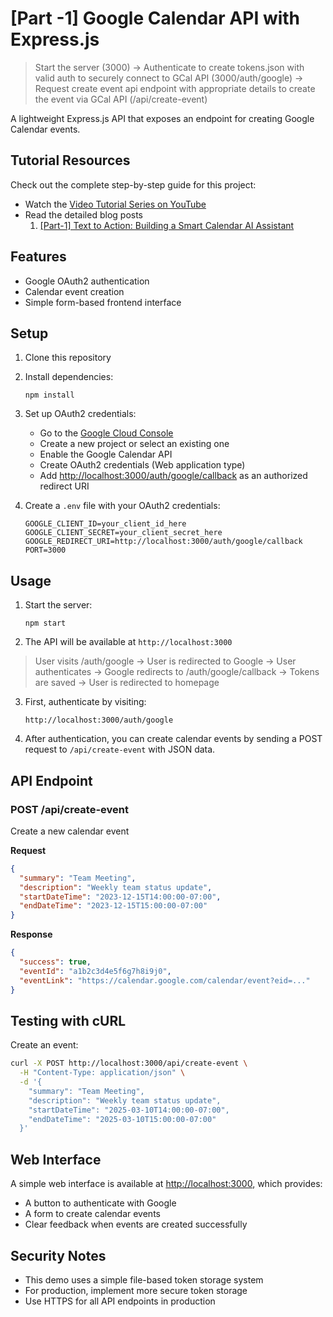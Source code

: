 # [Part -1] Google Calendar API with Express.js

> Start the server (3000) → Authenticate to create tokens.json with valid auth to securely connect to GCal API (3000/auth/google) → Request create event api endpoint with appropriate details to create the event via GCal API (/api/create-event)

A lightweight Express.js API that exposes an endpoint for creating Google Calendar events.

## Tutorial Resources

Check out the complete step-by-step guide for this project:

- Watch the [Video Tutorial Series on YouTube](https://www.youtube.com/watch?v=AB3i7E0hzEk&list=PL7qSPQlgOO9LA10Dn6sj3kEO9E6j8SpdS)
- Read the detailed blog posts
  1. [\[Part-1\] Text to Action: Building a Smart Calendar AI Assistant](https://medium.com/@vivekvells/build-a-google-calendar-api-with-express-js-7f9955caeb88)

## Features

- Google OAuth2 authentication
- Calendar event creation
- Simple form-based frontend interface

## Setup

1. Clone this repository
2. Install dependencies:

   ```
   npm install
   ```

3. Set up OAuth2 credentials:
   - Go to the [Google Cloud Console](https://console.cloud.google.com/)
   - Create a new project or select an existing one
   - Enable the Google Calendar API
   - Create OAuth2 credentials (Web application type)
   - Add <http://localhost:3000/auth/google/callback> as an authorized redirect URI

4. Create a `.env` file with your OAuth2 credentials:

   ```
   GOOGLE_CLIENT_ID=your_client_id_here
   GOOGLE_CLIENT_SECRET=your_client_secret_here
   GOOGLE_REDIRECT_URI=http://localhost:3000/auth/google/callback
   PORT=3000
   ```

## Usage

1. Start the server:

   ```
   npm start
   ```

2. The API will be available at `http://localhost:3000`

> User visits /auth/google → User is redirected to Google → User authenticates → Google redirects to /auth/google/callback → Tokens are saved → User is redirected to homepage

3. First, authenticate by visiting:

   ```
   http://localhost:3000/auth/google
   ```

4. After authentication, you can create calendar events by sending a POST request to `/api/create-event` with JSON data.

## API Endpoint

### POST /api/create-event

Create a new calendar event

**Request**

```json
{
  "summary": "Team Meeting",
  "description": "Weekly team status update",
  "startDateTime": "2023-12-15T14:00:00-07:00",
  "endDateTime": "2023-12-15T15:00:00-07:00"
}
```

**Response**

```json
{
  "success": true,
  "eventId": "a1b2c3d4e5f6g7h8i9j0",
  "eventLink": "https://calendar.google.com/calendar/event?eid=..."
}
```

## Testing with cURL

Create an event:

```bash
curl -X POST http://localhost:3000/api/create-event \
  -H "Content-Type: application/json" \
  -d '{
    "summary": "Team Meeting",
    "description": "Weekly team status update",
    "startDateTime": "2025-03-10T14:00:00-07:00",
    "endDateTime": "2025-03-10T15:00:00-07:00"
  }'
```

## Web Interface

A simple web interface is available at <http://localhost:3000>, which provides:

- A button to authenticate with Google
- A form to create calendar events
- Clear feedback when events are created successfully

## Security Notes

- This demo uses a simple file-based token storage system
- For production, implement more secure token storage
- Use HTTPS for all API endpoints in production
